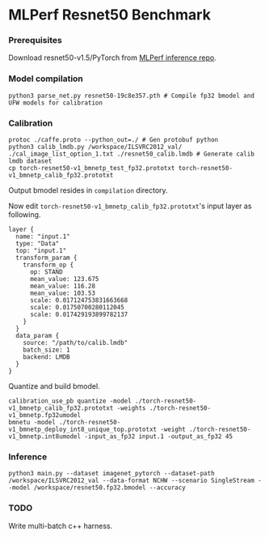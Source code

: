MLPerf Resnet50 Benchmark
=========================

### Prerequisites

Download resnet50-v1.5/PyTorch from [MLPerf inference repo](https://github.com/mlcommons/inference/tree/master/vision/classification_and_detection#supported-models).

### Model compilation

```shell
python3 parse_net.py resnet50-19c8e357.pth # Compile fp32 bmodel and UFW models for calibration
```

### Calibration

```
protoc ./caffe.proto --python_out=./ # Gen protobuf python
python3 calib_lmdb.py /workspace/ILSVRC2012_val/ ./cal_image_list_option_1.txt ./resnet50_calib.lmdb # Generate calib lmdb dataset
cp torch-resnet50-v1_bmnetp_test_fp32.prototxt torch-resnet50-v1_bmnetp_calib_fp32.prototxt
```

Output bmodel resides in `compilation` directory.

Now edit `torch-resnet50-v1_bmnetp_calib_fp32.prototxt`'s input layer as following.

```
layer {
  name: "input.1"
  type: "Data"
  top: "input.1"
  transform_param {
    transform_op {
      op: STAND
      mean_value: 123.675
      mean_value: 116.28
      mean_value: 103.53
      scale: 0.017124753831663668
      scale: 0.01750700280112045
      scale: 0.017429193899782137
    }
  }
  data_param {
    source: "/path/to/calib.lmdb"
    batch_size: 1
    backend: LMDB
  }
}
```

Quantize and build bmodel.

```
calibration_use_pb quantize -model ./torch-resnet50-v1_bmnetp_calib_fp32.prototxt -weights ./torch-resnet50-v1_bmnetp.fp32umodel
bmnetu -model ./torch-resnet50-v1_bmnetp_deploy_int8_unique_top.prototxt -weight ./torch-resnet50-v1_bmnetp.int8umodel -input_as_fp32 input.1 -output_as_fp32 45
```

### Inference

```
python3 main.py --dataset imagenet_pytorch --dataset-path /workspace/ILSVRC2012_val --data-format NCHW --scenario SingleStream --model /workspace/resnet50.fp32.bmodel --accuracy
```

### TODO

Write multi-batch c++ harness.

